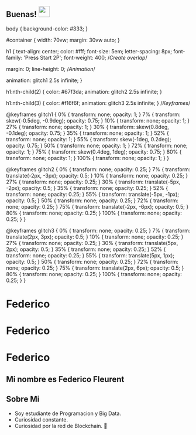 ## Buenas! <img src="https://raw.githubusercontent.com/iampavangandhi/iampavangandhi/master/gifs/Hi.gif" width="30px"></h2>

body {
  background-color: #333;
}

#container {
  width: 70vw;
  margin: 30vw auto;
}

h1 {
  text-align: center;
  color: #fff;
  font-size: 5em;
  letter-spacing: 8px;
  font-family: 'Press Start 2P';
  font-weight: 400;
  /*Create overlap*/
  
  margin: 0;
  line-height: 0;
  /*Animation*/
  
  animation: glitch1 2.5s infinite;
}

h1:nth-child(2) {
  color: #67f3da;
  animation: glitch2 2.5s infinite;
}

h1:nth-child(3) {
  color: #f16f6f;
  animation: glitch3 2.5s infinite;
}
/*Keyframes*/

@keyframes glitch1 {
  0% {
    transform: none;
    opacity: 1;
  }
  7% {
    transform: skew(-0.5deg, -0.9deg);
    opacity: 0.75;
  }
  10% {
    transform: none;
    opacity: 1;
  }
  27% {
    transform: none;
    opacity: 1;
  }
  30% {
    transform: skew(0.8deg, -0.1deg);
    opacity: 0.75;
  }
  35% {
    transform: none;
    opacity: 1;
  }
  52% {
    transform: none;
    opacity: 1;
  }
  55% {
    transform: skew(-1deg, 0.2deg);
    opacity: 0.75;
  }
  50% {
    transform: none;
    opacity: 1;
  }
  72% {
    transform: none;
    opacity: 1;
  }
  75% {
    transform: skew(0.4deg, 1deg);
    opacity: 0.75;
  }
  80% {
    transform: none;
    opacity: 1;
  }
  100% {
    transform: none;
    opacity: 1;
  }
}

@keyframes glitch2 {
  0% {
    transform: none;
    opacity: 0.25;
  }
  7% {
    transform: translate(-2px, -3px);
    opacity: 0.5;
  }
  10% {
    transform: none;
    opacity: 0.25;
  }
  27% {
    transform: none;
    opacity: 0.25;
  }
  30% {
    transform: translate(-5px, -2px);
    opacity: 0.5;
  }
  35% {
    transform: none;
    opacity: 0.25;
  }
  52% {
    transform: none;
    opacity: 0.25;
  }
  55% {
    transform: translate(-5px, -1px);
    opacity: 0.5;
  }
  50% {
    transform: none;
    opacity: 0.25;
  }
  72% {
    transform: none;
    opacity: 0.25;
  }
  75% {
    transform: translate(-2px, -6px);
    opacity: 0.5;
  }
  80% {
    transform: none;
    opacity: 0.25;
  }
  100% {
    transform: none;
    opacity: 0.25;
  }
}

@keyframes glitch3 {
  0% {
    transform: none;
    opacity: 0.25;
  }
  7% {
    transform: translate(2px, 3px);
    opacity: 0.5;
  }
  10% {
    transform: none;
    opacity: 0.25;
  }
  27% {
    transform: none;
    opacity: 0.25;
  }
  30% {
    transform: translate(5px, 2px);
    opacity: 0.5;
  }
  35% {
    transform: none;
    opacity: 0.25;
  }
  52% {
    transform: none;
    opacity: 0.25;
  }
  55% {
    transform: translate(5px, 1px);
    opacity: 0.5;
  }
  50% {
    transform: none;
    opacity: 0.25;
  }
  72% {
    transform: none;
    opacity: 0.25;
  }
  75% {
    transform: translate(2px, 6px);
    opacity: 0.5;
  }
  80% {
    transform: none;
    opacity: 0.25;
  }
  100% {
    transform: none;
    opacity: 0.25;
  }
}

<div id="container">
  <h1>Federico</h1>
  <h1>Federico</h1>
  <h1>Federico</h1>
</div>


## Mi nombre es Federico Fleurent 

## Sobre Mi 
- Soy estudiante de Programacion y Big Data. 
- Curiosidad constante.
- Curiosidad por la red de Blockchain. 👀


